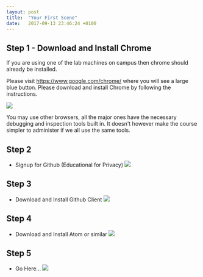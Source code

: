 ```yaml
---
layout: post
title:  "Your First Scene"
date:   2017-09-13 23:46:24 +0100
---
```


## Step 1 - Download and Install Chrome

If you are using one of the lab machines on campus then chrome should already be installed.

Please visit <https://www.google.com/chrome/> where you will see a large blue button. Please download and install Chrome by following the instructions.

![](/3DWebTechCourse/assets/getchrome.png)

You may use other browsers, all the major ones have the necessary debugging and inspection tools built in. It doesn't however make the course simpler to administer if we all use the same tools.

## Step 2
- Signup for Github (Educational for Privacy)
![](/3DWebTechCourse/assets/getchrome.png)

## Step 3
- Download and Install Github Client
![](/3DWebTechCourse/assets/getchrome.png)

## Step 4
- Download and Install Atom or similar
![](/3DWebTechCourse/assets/getchrome.png)

## Step 5
- Go Here...
![](/3DWebTechCourse/assets/getchrome.png)
